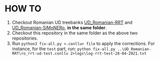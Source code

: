 # HOW TO
1. Checkout Romanian UD treebanks [UD_Romanian-RRT](https://github.com/UniversalDependencies/UD_Romanian-RRT) and [UD_Romanian-SiMoNERo](https://github.com/UniversalDependencies/UD_Romanian-SiMoNERo), **in the same folder**.
2. Checkout this repository in the same folder as the above two repositories.
3. Run `python3 fix-all.py <.conllu> file` to apply the corrections. For instance, for the `test` part, run:
`python fix-all.py ..\UD_Romanian-RRT\ro_rrt-ud-test.conllu 2>logs\log-rrt-test-28-04-2021.txt`
